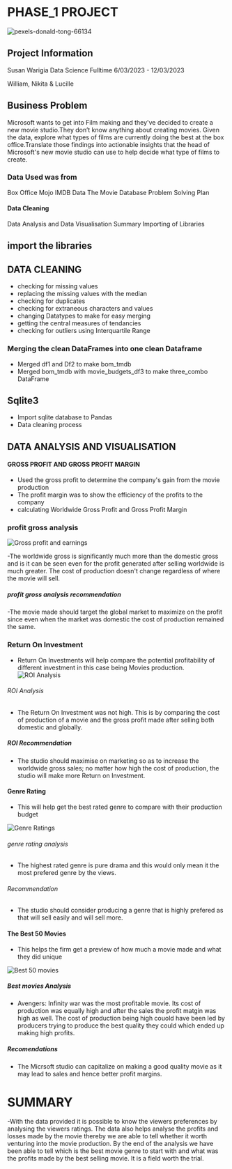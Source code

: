 # PHASE_1 PROJECT
![pexels-donald-tong-66134](https://user-images.githubusercontent.com/125992952/224551945-3b281375-25aa-48a1-adea-da571499cc3b.jpg)

## Project Information
Susan Warigia
Data Science Fulltime
6/03/2023 - 12/03/2023

William, Nikita & Lucille

## Business Problem
Microsoft wants to get into Film making and they've decided to create a new movie studio.They don’t know anything about creating movies. Given the data, explore what types of films are currently doing the best at the box office.Translate those findings into actionable insights that the head of Microsoft's new movie studio can use to help decide what type of films to create.

### Data Used was from
Box Office Mojo
IMDB Data
The Movie Database
Problem Solving Plan
#### Data Cleaning
Data Analysis and Data Visualisation
Summary
Importing of Libraries
## import the libraries

## DATA CLEANING
- checking for missing values
- replacing the missing values with the median
- checking for duplicates
- checking for extraneous characters and values
- changing Datatypes to make for easy merging
- getting the central measures of tendancies
- checking for outliers using Interquartile Range

### Merging the clean DataFrames into one clean Dataframe
- Merged df1 and Df2 to make bom_tmdb
- Merged bom_tmdb with movie_budgets_df3 to make three_combo DataFrame

## Sqlite3
- Import sqlite database to Pandas
- Data cleaning process

## DATA ANALYSIS AND VISUALISATION
#### GROSS PROFIT AND GROSS PROFIT MARGIN

- Used the gross profit to determine the company's gain from the movie production
- The profit margin was to show the efficiency of the profits to the company
- calculating Worldwide Gross Profit and Gross Profit Margin
### profit gross analysis
![Gross profit and earnings](https://user-images.githubusercontent.com/125992952/224552071-65486276-ba11-42f4-b1e7-057b311607cd.png)

-The worldwide gross is significantly much more than the domestic gross and is it can be seen even for the profit generated after selling worldwide is much greater.
The cost of production doesn't change regardless of where the movie will sell.

#####  profit gross analysis recommendation
-The movie made should target the global market to maximize on the profit since even when the market was domestic the cost of production remained the same.

### Return On Investment
- Return On Investments will help compare the potential profitability of different investment in this case being Movies production.
![ROI Analysis](https://user-images.githubusercontent.com/125992952/224552096-fc154521-a5a0-4065-bd03-59c54965fb7d.png)

###### ROI Analysis

- The Return On Investment was not high.
This is by comparing the cost of production of a movie and the gross profit made after selling both domestic and globally.

##### ROI Recommendation

- The studio should maximise on marketing so as to increase the worldwide gross sales; no matter how high the cost of production, the studio will make more Return on Investment.

#### Genre Rating
- This will help get the best rated genre to compare with their production budget

![Genre Ratings](https://user-images.githubusercontent.com/125992952/224552011-0efc283a-43d1-4800-8130-4978952fa9a9.png)

###### genre rating analysis
- The highest rated genre is pure drama and this would only mean it the most prefered genre by the views.

###### Recommendation

- The studio should consider producing a genre that is highly prefered as that will sell easily and will sell more.

#### The Best 50 Movies

- This helps the firm get a preview of how much a movie made and what they did unique

![Best 50 movies](https://user-images.githubusercontent.com/125992952/224552157-282661af-69e4-4462-b6ea-bd2dd2a75990.png)

##### Best movies Analysis

- Avengers: Infinity war was the most profitable movie. Its cost of production was equally high and after the sales the profit matgin was high as well. The cost of production being high couold have been led by producers trying to produce the best quality they could which ended up making high profits.

##### Recomendations

- The Micrsoft studio can capitalize on making a good quality movie as it may lead to sales and hence better profit margins.

# SUMMARY

-With the data provided it is possible to know the viewers preferences by analysing the viewers ratings. The data also helps analyse the profits and losses made by the movie thereby we are able to tell whether it worth venturing into the movie production. By the end of the analysis we have been able to tell which is the best movie genre to start with and what was the profits made by the best selling movie. It is a field worth the trial.
